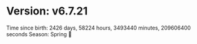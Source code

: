# Version: v6.7.21
Time since birth: 2426 days, 58224 hours, 3493440 minutes, 209606400 seconds
Season: Spring 🌸
